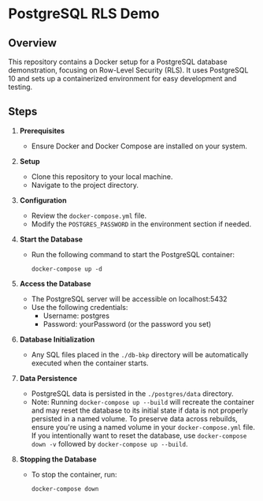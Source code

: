 # PostgreSQL RLS Demo

## Overview

This repository contains a Docker setup for a PostgreSQL database demonstration, focusing on Row-Level Security (RLS). It uses PostgreSQL 10 and sets up a containerized environment for easy development and testing.

## Steps

1. **Prerequisites**
   - Ensure Docker and Docker Compose are installed on your system.

2. **Setup**
   - Clone this repository to your local machine.
   - Navigate to the project directory.

3. **Configuration**
   - Review the `docker-compose.yml` file.
   - Modify the `POSTGRES_PASSWORD` in the environment section if needed.

4. **Start the Database**
   - Run the following command to start the PostgreSQL container:
     ```
     docker-compose up -d
     ```

5. **Access the Database**
   - The PostgreSQL server will be accessible on localhost:5432
   - Use the following credentials:
     - Username: postgres
     - Password: yourPassword (or the password you set)

6. **Database Initialization**
   - Any SQL files placed in the `./db-bkp` directory will be automatically executed when the container starts.

7. **Data Persistence**
   - PostgreSQL data is persisted in the `./postgres/data` directory.
   - Note: Running `docker-compose up --build` will recreate the container and may reset the database to its initial state if data is not properly persisted in a named volume. To preserve data across rebuilds, ensure you're using a named volume in your `docker-compose.yml` file. If you intentionally want to reset the database, use `docker-compose down -v` followed by `docker-compose up --build`.

8. **Stopping the Database**
   - To stop the container, run:
     ```
     docker-compose down
     ```
